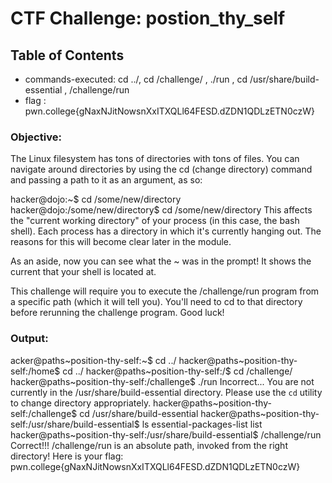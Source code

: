 # CTF Challenge: postion_thy_self

## Table of Contents

- commands-executed: cd ../, cd /challenge/ , ./run , cd /usr/share/build-essential , /challenge/run
- flag : pwn.college{gNaxNJitNowsnXxITXQLl64FESD.dZDN1QDLzETN0czW}

### Objective:
The Linux filesystem has tons of directories with tons of files. You can navigate around directories by using the cd (change directory) command and passing a path to it as an argument, as so:

hacker@dojo:~$ cd /some/new/directory
hacker@dojo:/some/new/directory$ cd /some/new/directory
This affects the "current working directory" of your process (in this case, the bash shell). Each process has a directory in which it's currently hanging out. The reasons for this will become clear later in the module.

As an aside, now you can see what the ~ was in the prompt! It shows the current that your shell is located at.

This challenge will require you to execute the /challenge/run program from a specific path (which it will tell you). You'll need to cd to that directory before rerunning the challenge program. Good luck!


### Output:
acker@paths~position-thy-self:~$ cd ../
hacker@paths~position-thy-self:/home$ cd ../
hacker@paths~position-thy-self:/$ cd /challenge/
hacker@paths~position-thy-self:/challenge$ ./run
Incorrect...
You are not currently in the /usr/share/build-essential directory.
Please use the `cd` utility to change directory appropriately.
hacker@paths~position-thy-self:/challenge$ cd /usr/share/build-essential
hacker@paths~position-thy-self:/usr/share/build-essential$ ls
essential-packages-list  list
hacker@paths~position-thy-self:/usr/share/build-essential$ /challenge/run
Correct!!!
/challenge/run is an absolute path, invoked from the right directory!
Here is your flag:
pwn.college{gNaxNJitNowsnXxITXQLl64FESD.dZDN1QDLzETN0czW}



